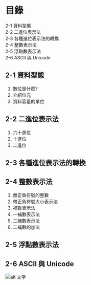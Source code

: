 # 目錄
2-1 資料型態  
2-2 二進位表示法  
2-3 各種進位表示法的轉換  
2-4 整數表示法  
2-5 浮點數表示法  
2-6 ASCII 與 Unicode  



## 2-1 資料型態
1. 數位是什麼?
2. 介紹位元
3. 資料容量的單位
## 2-2 二進位表示法
1. 六十進位
2. 十進位
3. 二進位
## 2-3 各種進位表示法的轉換
## 2-4 整數表示法
1. 無正負符號的整數
2. 帶正負符號大小表示法
3. 補數表示法
4. 一補數表示法
5. 二補數表示法
6. 二補數的加法
## 2-5 浮點數表示法
## 2-6 ASCII 與 Unicode
![alt 文字](https://upload.wikimedia.org/wikipedia/commons/c/cf/USASCII_code_chart.png "Wiki: ACIIcode")


